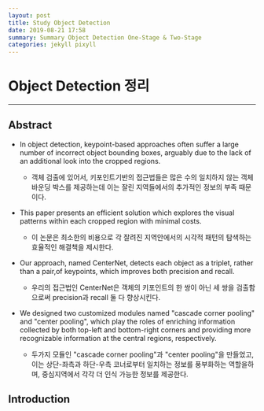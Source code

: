 ```yaml
---
layout: post
title: Study Object Detection
date: 2019-08-21 17:58
summary: Summary Object Detection One-Stage & Two-Stage
categories: jekyll pixyll
---
```

# Object Detection 정리
---

## Abstract

- In object detection, keypoint-based approaches often suffer a large number of incorrect object bounding boxes, arguably due to the lack of an additional look into the cropped regions.
  -  객체 검출에 있어서, 키포인트기반의 접근법들은 많은 수의 일치하지 않는 객체 바운딩 박스를 제공하는데 이는 잘린 지역들에서의 추가적인 정보의 부족 때문이다.

- This paper presents an efficient solution which explores the visual patterns within each cropped region with minimal costs.
  - 이 논문은 최소한의 비용으로 각 잘려진 지역안에서의 시각적 패턴의 탐색하는 효율적인 해결책을 제시한다.

- Our approach, named CenterNet, detects each object as a triplet, rather than a pair,of keypoints, which improves both precision and recall.
  - 우리의 접근법인 CenterNet은 객체의 키포인트의 한 쌍이 아닌 세 쌍을 검출함으로써 precision과 recall 둘 다 향상시킨다.

- We designed two customized modules named "cascade corner pooling" and "center pooling", which play the roles of enriching information collected by both top-left and bottom-right corners and providing more recognizable information at the central regions, respectively.
  - 두가지 모듈인 "cascade corner pooling"과 "center pooling"을 만들었고, 이는 상단-좌측과 하단-우측 코너로부터 일치하는 정보를 풍부화하는 역할을하며, 중심지역에서 각각 더 인식 가능한 정보를 제공한다.


## Introduction
